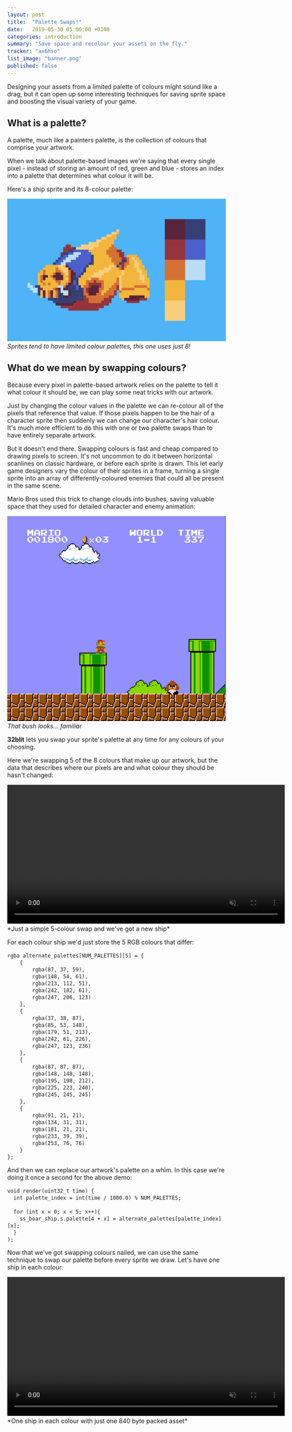 ```yaml
---
layout: post
title:  "Palette Swaps!"
date:   2019-05-30 05:00:00 +0100
categories: introduction
summary: "Save space and recolour your assets on the fly."
tracker: "ax6hso"
list_image: "banner.png"
published: false
---
```

Designing your assets from a limited palette of colours might sound like a drag, but it can open up some interesting techniques for saving sprite space and boosting the visual variety of your game.

## What is a palette?

A palette, much like a painters palette, is the collection of colours that comprise your artwork.

When we talk about palette-based images we're saying that every single pixel - instead of storing an amount of red, green and blue - stores an index into a palette that determines what colour it will be.

Here's a ship sprite and its 8-colour palette:

![8-colour spaceship sprite](8-colour-ship.png)*Sprites tend to have limited colour palettes, this one uses just 8!*

## What do we mean by swapping colours?

Because every pixel in palette-based artwork relies on the palette to tell it what colour it should be, we can play some neat tricks with our artwork.

Just by changing the colour values in the palette we can re-colour all of the pixels that reference that value. If those pixels happen to be the hair of a character sprite then suddenly we can change our character's hair colour. It's much more efficient to do this with one or two palette swaps than to have entirely separate artwork.

But it doesn't end there. Swapping colours is fast and cheap compared to drawing pixels to screen. It's not uncommon to do it between horizontal scanlines on classic hardware, or before each sprite is drawn. This let early game designers vary the colour of their sprites in a frame, turning a single sprite into an array of differently-coloured enemies that could all be present in the same scene.

Mario Bros used this trick to change clouds into bushes, saving valuable space that they used for detailed character and enemy animation:

![Mario Bros 1985 screenshot showing a cloud and bus using the same artwork](mario-bros-nes-1985.png)*That bush looks... familiar*

**32blit** lets you swap your sprite's palette at any time for any colours of your choosing.

Here we're swapping 5 of the 8 colours that make up our artwork, but the data that describes where our pixels are and what colour they should be hasn't changed:

<video width="640" loop autoplay muted playsinline>
    <source src="palette-swap.mp4" type="video/mp4">
    Sorry, your browser doesn't support embedded videos.
</video>*Just a simple 5-colour swap and we've got a new ship*

For each colour ship we'd just store the 5 RGB colours that differ:

```
rgba alternate_palettes[NUM_PALETTES][5] = {
    {
        rgba(87, 37, 59),
        rgba(148, 54, 61),
        rgba(213, 112, 51),
        rgba(242, 182, 61),
        rgba(247, 206, 123)
    },
    {
        rgba(37, 38, 87),
        rgba(85, 53, 148),
        rgba(179, 51, 213),
        rgba(242, 61, 226),
        rgba(247, 123, 236)
    },
    {
        rgba(87, 87, 87),
        rgba(148, 148, 148),
        rgba(195, 198, 212),
        rgba(225, 223, 240),
        rgba(245, 245, 245)
    },
    {
        rgba(91, 21, 21),
        rgba(134, 31, 31),
        rgba(181, 21, 21),
        rgba(233, 39, 39),
        rgba(253, 76, 76)
    }
};
```

And then we can replace our artwork's palette on a whim. In this case we're doing it once a second for the above demo:

```
void render(uint32_t time) {
  int palette_index = int(time / 1000.0) % NUM_PALETTES;

  for (int x = 0; x < 5; x++){
    ss_boar_ship.s.palette[4 + x] = alternate_palettes[palette_index][x];
  }
);
```

Now that we've got swapping colours nailed, we can use the same technique to swap our palette before every sprite we draw. Let's have one ship in each colour:

<video width="640" loop autoplay muted playsinline>
    <source src="palette-swap-multiple.mp4" type="video/mp4">
    Sorry, your browser doesn't support embedded videos.
</video>*One ship in each colour with just one 840 byte packed asset*
